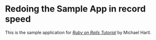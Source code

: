 # Redoing the Sample App in record speed

This is the sample application for [*Ruby on Rails Tutorial*](http://railstutorial.org) by Michael Hartl.